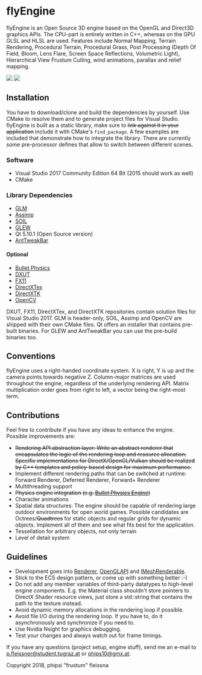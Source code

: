 # flyEngine
flyEngine is an Open Source 3D engine based on the OpenGL and Direct3D graphics APIs. The CPU-part is entirely written in C++, whereas on the GPU GLSL and HLSL are used. Features include Normal Mapping, Terrain Rendering, Procedural Terrain, Procedural Grass, Post Processing (Depth Of Field, Bloom, Lens Flare, Screen Space Reflections, Volumetric Light), Hierarchical View Frustum Culling, wind animations, parallax and relief mapping.

![](https://github.com/fleissna/flyEngine/blob/master/screenshots/screenshot0.png)
![](https://github.com/fleissna/flyEngine/blob/master/screenshots/screenshot2.png)

## Installation
You have to download/clone and build the dependencies by yourself. Use CMake to resolve them and to generate project files for Visual Studio. flyEngine is built as a static library, make sure to <s>link against it in your application</s> include it with CMake's ```find_package```. A few examples are included that demonstrate how to integrate the library. There are currently some pre-processor defines that allow to switch between different scenes.

### Software
* Visual Studio 2017 Community Edition 64 Bit (2015 should work as well)
* CMake
### Library Dependencies
* [GLM](https://glm.g-truc.net/0.9.9/index.html)
* [Assimp](https://github.com/assimp/assimp)
* [SOIL](https://github.com/kbranigan/Simple-OpenGL-Image-Library)
* [GLEW](http://glew.sourceforge.net/)
* Qt 5.10.1 (Open Source version)
* [AntTweakBar](http://anttweakbar.sourceforge.net/doc/)
#### Optional
* [Bullet Physics](https://github.com/bulletphysics/bullet3)
* [DXUT](https://github.com/Microsoft/DXUT)
* [FX11](https://github.com/Microsoft/FX11)
* [DirectXTex](https://github.com/Microsoft/DirectXTex)
* [DirectXTK](https://github.com/Microsoft/DirectXTK)
* [OpenCV](https://github.com/opencv/opencv)

DXUT, FX11, DirectXTex, and DirectXTK repositories contain solution files for Visual Studio 2017. GLM is header-only, SOIL, Assimp and OpenCV are shipped with their own CMake files. Qt offers an installer that contains pre-built binaries. For GLEW and AntTweakBar you can use the pre-build binaries too.

## Conventions
flyEngine uses a right-handed coordinate system. X is right, Y is up and the camera points towards negative Z. Column-major matrices are used throughout the engine, regardless of the underlying rendering API. Matrix multiplication order goes from right to left, a vector being the right-most term.

## Contributions
Feel free to contribute if you have any ideas to enhance the engine.
Possible improvements are:
* <s>Rendering API abstraction layer: Write an abstract renderer that encapsulates the logic of the rendering loop and resource allocation. Specific implementations for DirectX/OpenGL/Vulkan should be realized by C++ templates and policy-based design for maximum performance.</s>
* Implement different rendering paths that can be switched at runtime: Forward Renderer, Deferred Renderer, Forward+ Renderer
* Multithreading support
* <s>Physics engine integration (e.g. [Bullet Physics Engine](https://github.com/bulletphysics/bullet3))</s>
* Character animations
* Spatial data structures: The engine should be capable of rendering large outdoor environments for open world games. Possible candidates are Octrees/<s>Quadtrees</s> for static objects and regular grids for dynamic objects. Implement all of them and see what fits best for the application.
* Tessellation for arbitrary objects, not only terrain
* Level of detail system
## Guidelines
* Development goes into [Renderer](https://github.com/fleissna/flyEngine/blob/master/engine/include/renderer/Renderer.h), [OpenGLAPI](https://github.com/fleissna/flyEngine/blob/master/engine/include/opengl/OpenGLAPI.h) and [IMeshRenderable](https://github.com/fleissna/flyEngine/blob/master/engine/include/renderer/MeshRenderables.h). 
* Stick to the ECS design pattern, or come up with something better :-)
* Do not add any member variables of third-party datatypes to high-level engine components. E.g. the Material class shouldn't store pointers to DirectX Shader resource views, just store a std::string that contains the path to the texture instead.
* Avoid dynamic memory allocations in the rendering loop if possible.
* Avoid file I/O during the rendering loop. If you have to, do it asynchronously and synchronize if you need to.
* Use Nvidia Nsight for graphics debugging.
* Test your changes and always watch out for frame timings.

If you have any questions (project setup, engine stuff), send me an e-mail to [p.fleissner@student.tugraz.at](mailto:p.fleissner@student.tugraz.at) or [phips10@gmx.at](mailto:phips10@gmx.at).

Copyright 2018, phipsi "frustum" fleissna
